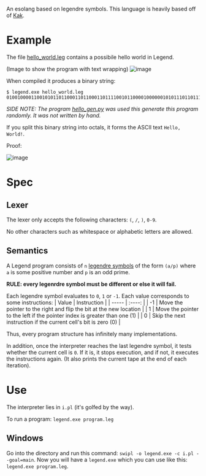 
 An esolang based on legendre symbols. This language is heavily based off of [Kak](https://esolangs.org/wiki/Kak).
 
# Example
 
 The file [hello_world.leg](hello_world.leg) contains a possibile hello world in Legend. 
 
 (Image to show the program with text wrapping)
 ![image](https://user-images.githubusercontent.com/92041779/193173700-8d5336aa-b9cc-4769-9318-df917f1d14c7.png)

 When compiled it produces a binary string:
 
 ```
 $ legend.exe hello_world.leg
 010010000110010101101100011011000110111100101100001000000101011101101111011100100110110001100100001000010
 ```
 
 *SIDE NOTE: The program [hello_gen.py](hello_gen.py) was used this generate this program randomly. It was not written by hand.*
 
 If you split this binary string into octals, it forms the ASCII text `Hello, World!`. 
 
 Proof:
 
 ![image](https://user-images.githubusercontent.com/92041779/193173857-695720ab-2cea-4bfd-9c02-b443efd060d1.png)

# Spec

 ## Lexer

  The lexer only accepts the following characters:
   `(`, `/`, `)`, `0-9`.
 
  No other characters such as whitespace or alphabetic letters are allowed.
 
 ## Semantics
  A Legend program consists of `n` [legendre symbols](https://en.wikipedia.org/wiki/Legendre_symbol) of the form `(a/p)` where `a` is some positive number and `p` is an odd prime. 
  
  **RULE: every legenrdre symbol must be different or else it will fail.**
  
  Each legendre symbol evaluates to `0`, `1` or `-1`. Each value corresponds to some instructions:
  | Value |                          Instruction                                      |
  | ----- |                            :----:                                         |
  | -1    | Move the pointer to the right and flip the bit at the new location        |
  | 1     | Move the pointer to the left if the pointer index is greater than one (1) |
  | 0     | Skip the next instruction if the current cell's bit is zero (0)           |
  
  Thus, every program structure has infinitely many implementations.
  
  In addition, once the interpreter reaches the last legendre symbol, it tests whether the current cell is `0`. If it is, it stops execution, and if not, it executes the instructions again. (It also prints the current tape at the end of each iteration).
  
  
  
# Use

 The interpreter lies in `i.pl` (it's golfed by the way). 
 
 To run a program: `legend.exe program.leg`
 
 ## Windows
 
  Go into the directory and run this command: `swipl -o legend.exe -c i.pl --goal=main`. Now you will have a `legend.exe` which you can use like this: `legend.exe program.leg`.
